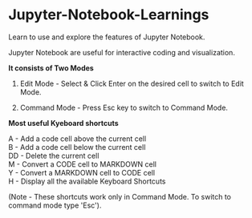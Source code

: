 # Jupyter-Notebook-Learnings

Learn to use and explore the features of Jupyter Notebook.

Jupyter Notebook are useful for interactive coding and visualization.




**It consists of Two Modes**  

1. Edit Mode    - Select & Click Enter on the desired cell to switch to Edit Mode.

2. Command Mode - Press Esc key to switch to Command Mode.




**Most useful Kyeboard shortcuts**

A  - Add a code cell above the current cell  
B  - Add a code cell below the current cell  
DD - Delete the current cell  
M  - Convert a CODE cell to MARKDOWN cell  
Y  - Convert a MARKDOWN cell to CODE cell  
H  - Display all the available Keyboard Shortcuts 

(Note - These shortcuts work only in Command Mode. To switch to command mode type 'Esc').
